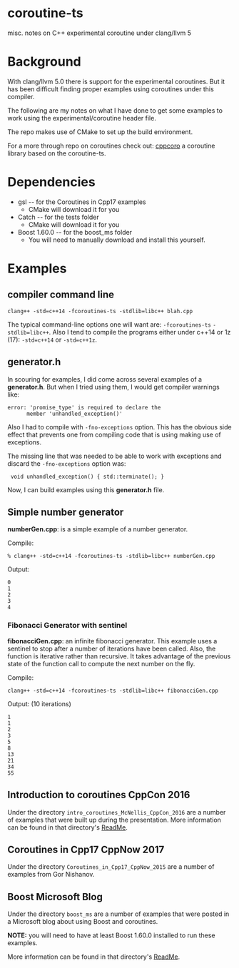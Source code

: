 # coroutine-ts
misc. notes on C++ experimental coroutine under clang/llvm 5

# Background
With clang/llvm 5.0 there is support for the experimental coroutines.  But it has been difficult finding proper examples using coroutines under this compiler.

The following are my notes on what I have done to get some examples to work using the experimental/coroutine header file.

The repo makes use of CMake to set up the build environment.

For a more through repo on coroutines check out:
[cppcoro](https://github.com/lewissbaker/cppcoro.git) a coroutine library based on the coroutine-ts.

# Dependencies
  * gsl -- for the Coroutines in Cpp17 examples 
    * CMake will download it for you
  * Catch -- for the tests folder
    * CMake will download it for you
  * Boost 1.60.0 -- for the boost_ms folder
     * You will need to manually download and install this yourself.

# Examples

## compiler command line
```
clang++ -std=c++14 -fcoroutines-ts -stdlib=libc++ blah.cpp
```
The typical command-line options one will want are: `-fcoroutines-ts` `-stdlib=libc++`.  Also I tend to compile the programs either under c++14 or 1z (17): `-std=c++14` or `-std=c++1z`.

## generator.h
In scouring for examples, I did come across several examples of a **generator.h**.  But when I tried using them, I would get compiler warnings like:

```
error: 'promise_type' is required to declare the
      member 'unhandled_exception()'
```

Also I had to compile with `-fno-exceptions` option.  This has the obvious side effect that prevents one from compiling code that is using making use of exceptions.

The missing line that was needed to be able to work with exceptions and discard the `-fno-exceptions` option was:

```
 void unhandled_exception() { std::terminate(); }
```

Now, I can build examples using this **generator.h** file.

## Simple number generator
**numberGen.cpp**: is a simple example of a number generator.

Compile:
```
% clang++ -std=c++14 -fcoroutines-ts -stdlib=libc++ numberGen.cpp
```

Output:

```
0
1
2
3
4
```

### Fibonacci Generator with sentinel
**fibonacciGen.cpp**: an infinite fibonacci generator.  This example uses a sentinel to stop after a number of iterations have been called.  Also, the function is iterative rather than recursive.  It takes advantage of the previous state of the function call to compute the next number on the fly.

Compile:
```
clang++ -std=c++14 -fcoroutines-ts -stdlib=libc++ fibonacciGen.cpp
```

Output: (10 iterations)

```
1
1
2
3
5
8
13
21
34
55
```   

## Introduction to coroutines CppCon 2016
Under the directory `intro_coroutines_McNellis_CppCon_2016` are a number of examples that were built up during the presentation.  More information can be found in that directory's [ReadMe](https://github.com/tlanc007/coroutine-ts/blob/master/intro_coroutines_McNellis_CppCon_2016/Readme.md).

## Coroutines in Cpp17 CppNow 2017
Under the directory `Coroutines_in_Cpp17_CppNow_2015` are a number of examples from Gor Nishanov.


## Boost Microsoft Blog
 Under the directory `boost_ms` are a number of examples that were posted in a Microsoft blog about using Boost and coroutines.  

**NOTE:** you will need to have at least Boost 1.60.0 installed to run these examples.
 
More information can be found in that directory's [ReadMe](https://github.com/tlanc007/coroutine-ts/blob/master/boost_ms/ReadMe.md).